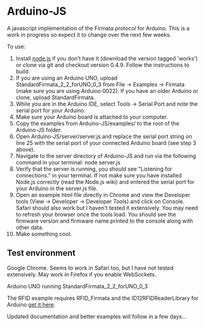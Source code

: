 Arduino-JS
===

A javascript implementation of the Firmata protocol for Arduino. This is a work in progress so expect it to change over the next few weeks.

To use:

1. Install [node.js](http://www.github.com/joyent/node) if you don't have it (download the version tagged 'works') or clone via git and checkout version 0.4.9. Follow the instructions to build.
2. If you are using an Arduino UNO, upload StandardFirmata_2_2_forUNO_0_3 from File -> Examples -> Firmata (make sure you are using Arduino 0022). If you have an older Arduino or clone, upload StandardFirmata.
3. While you are in the Arduino IDE, select Tools -> Serial Port and note the serial port for your Arduino.
4. Make sure your Arduino board is attached to your computer.
5. Copy the examples from Arduino-JS/examples/ to the root of the Arduino-JS folder.
6. Open Arduino-JS/server/server.js and replace the serial port string on line 25 with the serial port of your connected Arduino board (see step 3 above).
7. Navigate to the server directory of Arduino-JS and run via the following command in your terminal: node server.js
8. Verify that the server is running, you should see "Listening for connections." in your terminal. If not make sure you have installed Node.js correctly (read the Node.js wiki) and entered the serial port for your Arduino in the server.js file.
9. Open an example html file directly in Chrome and view the Developer tools (View -> Developer -> Developer Tools) and click on Console. Safari should also work but I haven't tested it extensively. You may need to refresh your browser once the tools load. You should see the firmware version and firmware name printed to the console along with other data.
10. Make something cool.


Test environment
---

Google Chrome. Seems to work in Safari too, but I have not tested extensively. May work in Firefox if you enable WebSockets.

Arduino UNO running StandardFirmata_2_2_forUNO_0_3

The RFID example requires RFID_Firmata and the ID12RFIDReaderLibrary for Arduino [get it here](https://github.com/soundanalogous/ID-12-RFID-Reader-Library).

Updated documentation and better examples will follow in a few days...



